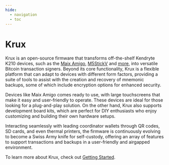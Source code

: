 ```yaml
---
hide:
  - navigation
  - toc
---
```

# Krux

<img srcset="img/maixpy_m5stickv/logo-125.png" align="right">
<img srcset="img/maixpy_amigo/logo-150.png" align="right">

Krux is an open-source firmware that transforms off-the-shelf Kendryte K210 devices, such as the [Maix Amigo](https://www.seeedstudio.com/Sipeed-Maix-Amigo-p-4689.html), [M5StickV](https://docs.m5stack.com/en/core/m5stickv) and [more](parts.md), into versatile Bitcoin transaction signers. Beyond its core functionality, Krux is a flexible platform that can adapt to devices with different form factors, providing a suite of tools to assist with the creation and recovery of mnemonic backups, some of which include encryption options for enhanced security.

Devices like Maix Amigo comes ready to use, with large touchscreens that make it easy and user-friendly to operate. These devices are ideal for those looking for a plug-and-play solution. On the other hand, Krux also supports development board kits, which are perfect for DIY enthusiasts who enjoy customizing and building their own hardware setups.

Interacting seamlessly with leading coordinator wallets through QR codes, SD cards, and even thermal printers, the firmware is continuously evolving to become a Swiss Army knife for self-custody, offering an array of features to support transactions and backups in a user-friendly and airgapped environment.

To learn more about Krux, check out [Getting Started](getting-started/index.md).
